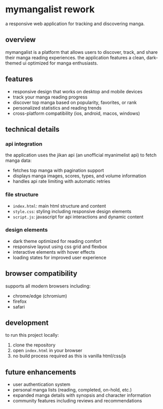 # mymangalist rework

a responsive web application for tracking and discovering manga.

## overview

mymangalist is a platform that allows users to discover, track, and share their manga reading experiences. the application features a clean, dark-themed ui optimized for manga enthusiasts.

## features

- responsive design that works on desktop and mobile devices
- track your manga reading progress
- discover top manga based on popularity, favorites, or rank
- personalized statistics and reading trends
- cross-platform compatibility (ios, android, macos, windows)

## technical details

### api integration

the application uses the jikan api (an unofficial myanimelist api) to fetch manga data:
- fetches top manga with pagination support
- displays manga images, scores, types, and volume information
- handles api rate limiting with automatic retries

### file structure

- `index.html`: main html structure and content
- `style.css`: styling including responsive design elements
- `script.js`: javascript for api interactions and dynamic content

### design elements

- dark theme optimized for reading comfort
- responsive layout using css grid and flexbox
- interactive elements with hover effects
- loading states for improved user experience

## browser compatibility

supports all modern browsers including:
- chrome/edge (chromium)
- firefox
- safari

## development

to run this project locally:

1. clone the repository
2. open `index.html` in your browser
3. no build process required as this is vanilla html/css/js

## future enhancements

- user authentication system
- personal manga lists (reading, completed, on-hold, etc.)
- expanded manga details with synopsis and character information
- community features including reviews and recommendations
